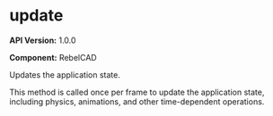 # update

**API Version:** 1.0.0

**Component:** RebelCAD

Updates the application state.

This method is called once per frame to update the application
state, including physics, animations, and other time-dependent
operations.

